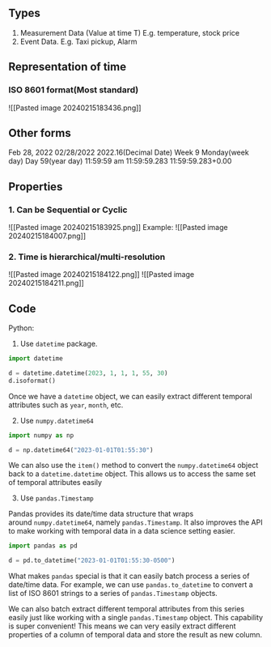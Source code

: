 ---
---

## Types

1. Measurement Data (Value at time T) E.g. temperature, stock price
2. Event Data. E.g. Taxi pickup, Alarm

## Representation of time

### ISO 8601 format(Most standard)
![[Pasted image 20240215183436.png]]

## Other forms
Feb 28, 2022
02/28/2022
2022.16(Decimal Date)
Week 9
Monday(week day)
Day 59(year day)
11:59:59 am
11:59:59.283
11:59:59.283+0.00

## Properties

### 1. Can be Sequential or Cyclic 

![[Pasted image 20240215183925.png]]
Example:
![[Pasted image 20240215184007.png]]
### 2. Time is hierarchical/multi-resolution

![[Pasted image 20240215184122.png]]
![[Pasted image 20240215184211.png]]

## Code

Python: 

1. Use `datetime` package.

``` Python
import datetime

d = datetime.datetime(2023, 1, 1, 1, 55, 30)
d.isoformat()
```

Once we have a `datetime` object, we can easily extract different temporal attributes such as `year`, `month`, etc.


2. Use `numpy.datetime64`

```Python
import numpy as np

d = np.datetime64("2023-01-01T01:55:30")
```

We can also use the `item()` method to convert the `numpy.datetime64` object back to a `datetime.datetime` object. This allows us to access the same set of temporal attributes easily

3. Use `pandas.Timestamp`

Pandas provides its date/time data structure that wraps around `numpy.datetime64`, namely `pandas.Timestamp`. It also improves the API to make working with temporal data in a data science setting easier.

``` Python
import pandas as pd

d = pd.to_datetime("2023-01-01T01:55:30-0500")
```

What makes `pandas` special is that it can easily batch process a series of date/time data. For example, we can use `pandas.to_datetime` to convert a list of ISO 8601 strings to a series of `pandas.Timestamp` objects.

We can also batch extract different temporal attributes from this series easily just like working with a single `pandas.Timestamp` object. This capability is super convenient! This means we can very easily extract different properties of a column of temporal data and store the result as new column.


